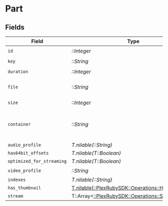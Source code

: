 # Part


## Fields

| Field                                                                                                                | Type                                                                                                                 | Required                                                                                                             | Description                                                                                                          | Example                                                                                                              |
| -------------------------------------------------------------------------------------------------------------------- | -------------------------------------------------------------------------------------------------------------------- | -------------------------------------------------------------------------------------------------------------------- | -------------------------------------------------------------------------------------------------------------------- | -------------------------------------------------------------------------------------------------------------------- |
| `id`                                                                                                                 | *::Integer*                                                                                                          | :heavy_check_mark:                                                                                                   | N/A                                                                                                                  | 119542                                                                                                               |
| `key`                                                                                                                | *::String*                                                                                                           | :heavy_check_mark:                                                                                                   | N/A                                                                                                                  | /library/parts/119542/1680457526/file.mkv                                                                            |
| `duration`                                                                                                           | *::Integer*                                                                                                          | :heavy_check_mark:                                                                                                   | N/A                                                                                                                  | 11558112                                                                                                             |
| `file`                                                                                                               | *::String*                                                                                                           | :heavy_check_mark:                                                                                                   | N/A                                                                                                                  | /movies/Avatar The Way of Water (2022)/Avatar.The.Way.of.Water.2022.2160p.WEB-DL.DDP5.1.Atmos.DV.HDR10.HEVC-CMRG.mkv |
| `size`                                                                                                               | *::Integer*                                                                                                          | :heavy_check_mark:                                                                                                   | N/A                                                                                                                  | 36158371307                                                                                                          |
| `container`                                                                                                          | *::String*                                                                                                           | :heavy_check_mark:                                                                                                   | The container format of the media file.<br/>                                                                         | mkv                                                                                                                  |
| `audio_profile`                                                                                                      | *T.nilable(::String)*                                                                                                | :heavy_minus_sign:                                                                                                   | N/A                                                                                                                  | dts                                                                                                                  |
| `has64bit_offsets`                                                                                                   | *T.nilable(T::Boolean)*                                                                                              | :heavy_minus_sign:                                                                                                   | N/A                                                                                                                  | false                                                                                                                |
| `optimized_for_streaming`                                                                                            | *T.nilable(T::Boolean)*                                                                                              | :heavy_minus_sign:                                                                                                   | N/A                                                                                                                  | false                                                                                                                |
| `video_profile`                                                                                                      | *::String*                                                                                                           | :heavy_check_mark:                                                                                                   | N/A                                                                                                                  | main 10                                                                                                              |
| `indexes`                                                                                                            | *T.nilable(::String)*                                                                                                | :heavy_minus_sign:                                                                                                   | N/A                                                                                                                  | sd                                                                                                                   |
| `has_thumbnail`                                                                                                      | [T.nilable(::PlexRubySDK::Operations::HasThumbnail)](../../models/operations/hasthumbnail.md)                        | :heavy_minus_sign:                                                                                                   | N/A                                                                                                                  | 1                                                                                                                    |
| `stream`                                                                                                             | T::Array<[::PlexRubySDK::Operations::Stream](../../models/operations/stream.md)>                                     | :heavy_minus_sign:                                                                                                   | N/A                                                                                                                  |                                                                                                                      |